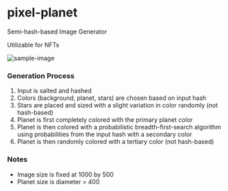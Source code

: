 # pixel-planet
Semi-hash-based Image Generator

Utilizable for NFTs

![sample-image](https://user-images.githubusercontent.com/33227410/150658671-659e78c3-04c8-4520-9eef-d6bf2a056793.png)

### Generation Process
1. Input is salted and hashed
2. Colors (background, planet, stars) are chosen based on input hash
3. Stars are placed and sized with a slight variation in color randomly (not hash-based)
4. Planet is first completely colored with the primary planet color
5. Planet is then colored with a probabilistic breadth-first-search algorithm using probabilities from the input hash with a secondary color
6. Planet is then randomly colored with a tertiary color (not hash-based)

### Notes
 - Image size is fixed at 1000 by 500
 - Planet size is diameter = 400
